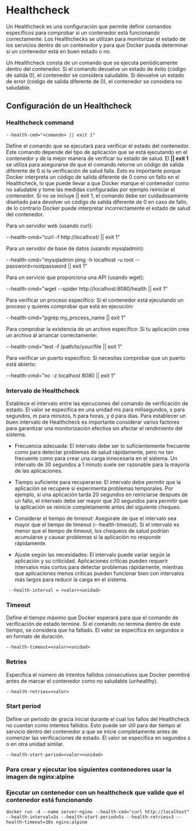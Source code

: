 # Healthcheck
Un Healthcheck es una configuración que permite definir comandos específicos para comprobar si un contenedor está funcionando correctamente. Los Healthchecks se utilizan para monitorizar el estado de los servicios dentro de un contenedor y para que Docker pueda determinar si un contenedor está en buen estado o no.

Un Healthcheck consta de un comando que se ejecuta periódicamente dentro del contenedor. Si el comando devuelve un estado de éxito (código de salida 0), el contenedor se considera saludable. Si devuelve un estado de error (código de salida diferente de 0), el contenedor se considera no saludable.

## Configuración de un Healthcheck
### Healthcheck command
```
--health-cmd="<comando> || exit 1"
```
Define el comando que se ejecutará para verificar el estado del contenedor. Este comando depende del tipo de aplicación que se está ejecutando en el contenedor y de la mejor manera de verificar su estado de salud. 
El **|| exit 1** se utiliza para asegurarse de que el comando retorne un código de salida diferente de 0 si la verificación de salud falla. Esto es importante porque Docker interpreta un código de salida diferente de 0 como un fallo en el Healthcheck, lo que puede llevar a que Docker marque el contenedor como no saludable y tome las medidas configuradas por ejemplo reiniciar el contenedor.
Si no se incluye || exit 1, el comando debe ser cuidadosamente diseñado para devolver un código de salida diferente de 0 en caso de fallo, de lo contrario Docker puede interpretar incorrectamente el estado de salud del contenedor.

Para un servidor web (usando curl):

--health-cmd="curl -f http://localhost/ || exit 1"

Para un servidor de base de datos (usando mysqladmin):

--health-cmd="mysqladmin ping -h localhost -u root --password=rootpassword || exit 1"

Para un servicio que proporciona una API (usando wget):

--health-cmd="wget --spider http://localhost:8080/health || exit 1"

Para verificar un proceso específico:
Si el contenedor está ejecutando un proceso y quieres comprobar que está en ejecución:

--health-cmd="pgrep my_process_name || exit 1"

Para comprobar la existencia de un archivo específico:
Si tu aplicación crea un archivo al arrancar correctamente:

--health-cmd="test -f /path/to/your/file || exit 1"

Para verificar un puerto específico:
Si necesitas comprobar que un puerto está abierto:

--health-cmd="nc -z localhost 8080 || exit 1"

### Intervalo de Healthcheck 
Establece el intervalo entre las ejecuciones del comando de verificación de estado. El valor se especifica en una unidad ms para milisegundos, s para segundos, m para minutos, h para horas, y d para días. Para establecer un buen intervalo de Healthcheck es importante considerar varios factores para garantizar una monitorización efectiva sin afectar el rendimiento del sistema. 

- Frecuencia adecuada: El intervalo debe ser lo suficientemente frecuente como para detectar problemas de salud rápidamente, pero no tan frecuente como para crear una carga innecesaria en el sistema. Un intervalo de 30 segundos a 1 minuto suele ser razonable para la mayoría de las aplicaciones.

- Tiempo suficiente para recuperarse: El intervalo debe permitir que la aplicación se recupere si experimenta problemas temporales. Por ejemplo, si una aplicación tarda 20 segundos en reiniciarse después de un fallo, el intervalo debe ser mayor que 20 segundos para permitir que la aplicación se reinicie completamente antes del siguiente chequeo.

- Considerar el tiempo de timeout: Asegúrate de que el intervalo sea mayor que el tiempo de timeout (--health-timeout). Si el intervalo es menor que el tiempo de timeout, los chequeos de salud podrían acumularse y causar problemas si la aplicación no responde rápidamente.

- Ajuste según las necesidades: El intervalo puede variar según la aplicación y su criticidad. Aplicaciones críticas pueden requerir intervalos más cortos para detectar problemas rápidamente, mientras que aplicaciones menos críticas pueden funcionar bien con intervalos más largos para reducir la carga en el sistema.
```
 --health-interval = <valor><unidad>
```

### Timeout
Define el tiempo máximo que Docker esperará para que el comando de verificación de estado termine. Si el comando no termina dentro de este tiempo, se considera que ha fallado. El valor se especifica en segundos o en formato de duración.
```
--health-timeout=<valor><unidad>
```
### Retries
Especifica el número de intentos fallidos consecutivos que Docker permitirá antes de marcar el contenedor como no saludable (unhealthy).
```
--health-retries=<valor>
```
### Start period
Define un período de gracia inicial durante el cual los fallos del Healthcheck no cuentan como intentos fallidos. Esto puede ser útil para dar tiempo al servicio dentro del contenedor a que se inicie completamente antes de comenzar las verificaciones de estado. El valor se especifica en segundos s o en otra unidad similar.
```
--health-start-period=<valor><unidad>
```

### Para crear y ejecutar los siguientes contenedores usar la imagen de nginx:alpine
### Ejecutar un contenedor con un healthcheck que valide que el contenedor está funcionando

```
docker run -d --name server-nginx --health-cmd="curl http://localhost" --health-interval=3s --health-start-period=5s --health-retries=3 --health-timeout=10s nginx:alpine
```
